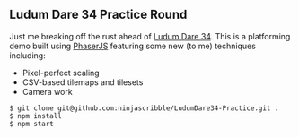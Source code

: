 ## Ludum Dare 34 Practice Round

Just me breaking off the rust ahead of [Ludum Dare 34](http://ludumdare.com/compo/). This is a platforming demo built using [PhaserJS](http://www.phaser.io/) featuring some new (to me) techniques including:
* Pixel-perfect scaling
* CSV-based tilemaps and tilesets
* Camera work

```
$ git clone git@github.com:ninjascribble/LudumDare34-Practice.git .
$ npm install
$ npm start
```

